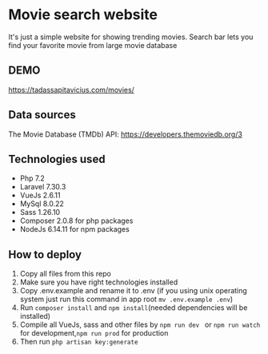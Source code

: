 # Movie search website

It's just a simple website for showing trending movies.
Search bar lets you find your favorite movie from large movie database 

## DEMO

https://tadassapitavicius.com/movies/

## Data sources

The Movie Database (TMDb) API:
https://developers.themoviedb.org/3


## Technologies used

- Php 7.2
- Laravel 7.30.3
- VueJs 2.6.11
- MySql 8.0.22
- Sass 1.26.10
- Composer 2.0.8 for php packages
- NodeJs 6.14.11 for npm packages

## How to deploy

1. Copy all files from this repo
1. Make sure you have right technologies installed
1. Copy .env.example and rename it to .env (if you using unix operating system just run this command in app root `mv .env.example .env`)
1. Run `composer install` and `npm install`(needed dependencies will be installed)
1. Compile all VueJs, sass and other files by `npm run dev ` or `npm run watch` for development,`npm run prod` for production
1. Then run `php artisan key:generate`



